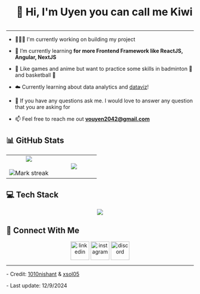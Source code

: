 <!--h1 without bottom border-->
<div id="user-content-toc">
  <ul align="center">
    <summary><h1 style="display: inline-block">👋 Hi, I'm Uyen you can call me Kiwi</h1></summary>
  </ul>
</div>
<hr/>


 - 👩🏻‍💻 I'm currently working on building my project<br/>
 
 - 🌱 I’m currently learning **for more Frontend Framework like ReactJS, Angular, NextJS**<br/>

 - 🤖 Like games and anime but want to practice some skills in badminton 🏸 and basketball 🏀<br/>

 - ☁️ Currently learning about data analytics and [dataviz](https://pudding.cool/2018/08/pockets/)!<br/>
 
 - 💭 If you have any questions ask me. I would love to answer any question that you are asking for<br/>

 - 📫 Feel free to reach me out **vouyen2042@gmail.com**


## 📊 GitHub Stats
<!--- stats (start) -->
<table align="center">
<tr border="none">
<td width="50%" align="center">
  
  <img  align="center"  src="https://github-readme-stats.vercel.app/api?username=TRKUyen&theme=radical&show_icons=true&count_private=true" />
  <br></br>
  <img  title="🔥 Get streak stats for your profile at git.io/streak-stats" alt="Mark streak" src="https://github-readme-streak-stats.herokuapp.com/?user=TRKUyen&theme=radical&hide_border=false" /> 
</td>

<td width="50%" align="center">

  <img  align="center"  src="https://github-readme-stats.anuraghazra1.vercel.app/api/top-langs/?username=TRKUyen&theme=radical&hide_border=false&no-bg=true&no-frame=true&langs_count=7"/>
  
  </td>
</tr>
</table>
<!--- stats (end) -->

## 💻 Tech Stack
<!--tech stack icons-->
<p align="center">
  <a href="https://skillicons.dev">
    <img src="https://skillicons.dev/icons?i=git,devto,css,postgres,express,redis,github,html,js,flutter,dart,md,mysql,sqlite,nodejs,postman,py,react,tailwind,ts,vscode,notion,jquery,npm &perline=14" />
  </a>
</p>

## 🤝 Connect With Me
<!--icons and links-->
<p align="center">
<a href="https://www.linkedin.com/in/uy%C3%AAn-kim-b70b18308/" target="blank"><img align="center" src="https://user-images.githubusercontent.com/88904952/234979284-68c11d7f-1acc-4f0c-ac78-044e1037d7b0.png" alt="linkedin" height="50" width="50" /></a>
<a href="https://www.instagram.com/keishun.gt/" target="blank"><img align="center" src="https://user-images.githubusercontent.com/88904952/234981169-2dd1e58f-4b7e-468c-8213-034ba62156c3.png" alt="instagram" height="50" width="50" /></a>
<a href="https://discord.gg/9V7jMn7n" target="blank"><img align="center" src="https://user-images.githubusercontent.com/88904952/234982627-019fd336-6248-453c-9b05-97c13fd1d207.png" alt="discord" height="50" width="50" /></a>
  
</p>
<hr/>

<p>
- Credit: <a href="https://github.com/1010nishant/" target="blank">1010nishant</a> & <a href="https://github.com/xsol05/" target="blank">xsol05</a>
</p> 
- Last update: 12/9/2024

